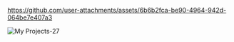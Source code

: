 

https://github.com/user-attachments/assets/6b6b2fca-be90-4964-942d-064be7e407a3


![My Projects-27](https://github.com/user-attachments/assets/4bb5624a-4938-4e1d-8072-480000b2c591)




